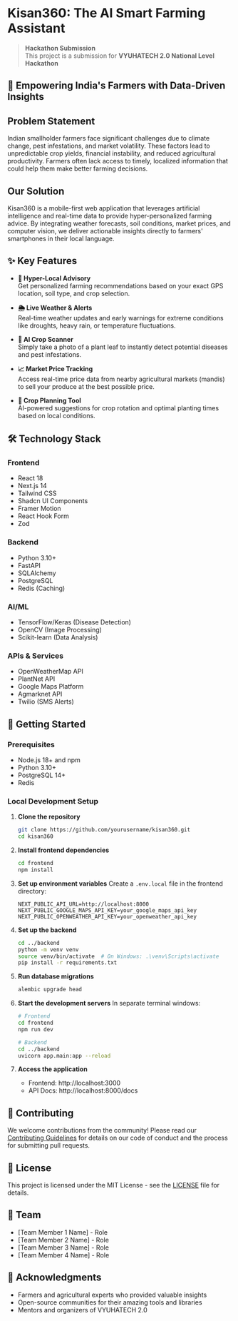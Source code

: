 
# Kisan360: The AI Smart Farming Assistant

> **Hackathon Submission**  
> This project is a submission for **VYUHATECH 2.0 National Level Hackathon**

## 🌱 Empowering India's Farmers with Data-Driven Insights

## Problem Statement
Indian smallholder farmers face significant challenges due to climate change, pest infestations, and market volatility. These factors lead to unpredictable crop yields, financial instability, and reduced agricultural productivity. Farmers often lack access to timely, localized information that could help them make better farming decisions.

## Our Solution
Kisan360 is a mobile-first web application that leverages artificial intelligence and real-time data to provide hyper-personalized farming advice. By integrating weather forecasts, soil conditions, market prices, and computer vision, we deliver actionable insights directly to farmers' smartphones in their local language.

## ✨ Key Features

- **📍 Hyper-Local Advisory**  
  Get personalized farming recommendations based on your exact GPS location, soil type, and crop selection.

- **🌦️ Live Weather & Alerts**  
  Real-time weather updates and early warnings for extreme conditions like droughts, heavy rain, or temperature fluctuations.

- **📸 AI Crop Scanner**  
  Simply take a photo of a plant leaf to instantly detect potential diseases and pest infestations.

- **📈 Market Price Tracking**  
  Access real-time price data from nearby agricultural markets (mandis) to sell your produce at the best possible price.

- **🌱 Crop Planning Tool**  
  AI-powered suggestions for crop rotation and optimal planting times based on local conditions.

## 🛠️ Technology Stack

### Frontend
- React 18
- Next.js 14
- Tailwind CSS
- Shadcn UI Components
- Framer Motion
- React Hook Form
- Zod

### Backend
- Python 3.10+
- FastAPI
- SQLAlchemy
- PostgreSQL
- Redis (Caching)

### AI/ML
- TensorFlow/Keras (Disease Detection)
- OpenCV (Image Processing)
- Scikit-learn (Data Analysis)

### APIs & Services
- OpenWeatherMap API
- PlantNet API
- Google Maps Platform
- Agmarknet API
- Twilio (SMS Alerts)

## 🚀 Getting Started

### Prerequisites
- Node.js 18+ and npm
- Python 3.10+
- PostgreSQL 14+
- Redis

### Local Development Setup

1. **Clone the repository**
   ```bash
   git clone https://github.com/yourusername/kisan360.git
   cd kisan360
   ```

2. **Install frontend dependencies**
   ```bash
   cd frontend
   npm install
   ```

3. **Set up environment variables**
   Create a `.env.local` file in the frontend directory:
   ```env
   NEXT_PUBLIC_API_URL=http://localhost:8000
   NEXT_PUBLIC_GOOGLE_MAPS_API_KEY=your_google_maps_api_key
   NEXT_PUBLIC_OPENWEATHER_API_KEY=your_openweather_api_key
   ```

4. **Set up the backend**
   ```bash
   cd ../backend
   python -m venv venv
   source venv/bin/activate  # On Windows: .\venv\Scripts\activate
   pip install -r requirements.txt
   ```

5. **Run database migrations**
   ```bash
   alembic upgrade head
   ```

6. **Start the development servers**
   In separate terminal windows:
   ```bash
   # Frontend
   cd frontend
   npm run dev

   # Backend
   cd ../backend
   uvicorn app.main:app --reload
   ```

7. **Access the application**
   - Frontend: http://localhost:3000
   - API Docs: http://localhost:8000/docs

## 🤝 Contributing
We welcome contributions from the community! Please read our [Contributing Guidelines](CONTRIBUTING.md) for details on our code of conduct and the process for submitting pull requests.

## 📄 License
This project is licensed under the MIT License - see the [LICENSE](LICENSE) file for details.

## 👥 Team
- [Team Member 1 Name] - Role
- [Team Member 2 Name] - Role
- [Team Member 3 Name] - Role
- [Team Member 4 Name] - Role

## 🙏 Acknowledgments
- Farmers and agricultural experts who provided valuable insights
- Open-source communities for their amazing tools and libraries
- Mentors and organizers of VYUHATECH 2.0

